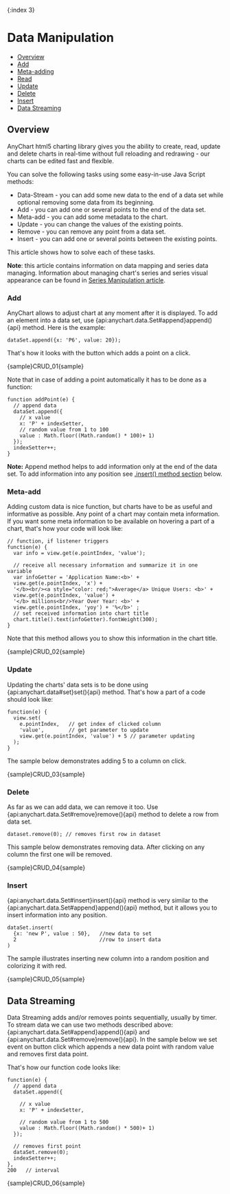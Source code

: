 {:index 3}
# Data Manipulation

* [Overview](#overview)
 * [Add](#add)
 * [Meta-adding](#meta-add)
 * [Read](#read)
 * [Update](#update)
 * [Delete](#delete)
 * [Insert](#insert)
* [Data Streaming](#data_streaming)

## Overview

AnyChart html5 charting library gives you the ability to create, read, update and delete charts in real-time without full reloading and redrawing - our charts can be edited fast and flexible.

You can solve the following tasks using some easy-in-use Java Script methods:

* Data-Stream - you can add some new data to the end of a data set while optional removing some data from its beginning. 
* Add - you can add one or several points to the end of the data set.
* Meta-add - you can add some metadata to the chart.
* Update - you can change the values of the existing points.
* Remove - you can remove any point from a data set.
* Insert - you can add one or several points between the existing points.

This article shows how to solve each of these tasks.

**Note**: this article contains information on data mapping and series data managing. Information about managing chart's series and series visual appearance can be found in [Series Manipulation article](../Working_with_Data/Series_Manipulation).

### Add

AnyChart allows to adjust chart at any moment after it is displayed. To add an element into a data set, use {api:anychart.data.Set#append}append(){api} method. 
Here is the example:

```
dataSet.append({x: 'P6', value: 20});
```

That's how it looks with the button which adds a point on a click.

{sample}CRUD\_01{sample}

Note that in case of adding a point automatically it has to be done as a function:

```
function addPoint(e) {
  // append data
  dataSet.append({
    // x value
    x: 'P' + indexSetter,
    // random value from 1 to 100
    value : Math.floor((Math.random() * 100)+ 1)
  });
  indexSetter++;
}
```

**Note:**
Append method helps to add information only at the end of the data set. To add information into any position see [.insert() method section](#insert) below.

### Meta-add

Adding custom data is nice function, but charts have to be as useful and informative as possible. Any point of a chart may contain meta information. If you want some meta information to be available on hovering a part of a chart, that's how your code will look like: 

```
// function, if listener triggers
function(e) {
  var info = view.get(e.pointIndex, 'value');

  // receive all necessary information and summarize it in one variable
  var infoGetter = 'Application Name:<b>' +
  view.get(e.pointIndex, 'x') +
  '</b><br/><a style="color: red;">Average</a> Unique Users: <b>' +
  view.get(e.pointIndex, 'value') +
  '</b> millions<br/>Year Over Year: <b>' +
  view.get(e.pointIndex, 'yoy') + '%</b>' ;
  // set received information into chart title
  chart.title().text(infoGetter).fontWeight(300);
}
```

Note that this method allows you to show this information in the chart title.

{sample}CRUD\_02{sample}

### Update

Updating the charts' data sets is to be done using {api:anychart.data#set}set(){api} method. That's how a part of a code should look like:

```
function(e) {
  view.set(
    e.pointIndex,   // get index of clicked column
    'value',        // get parameter to update
    view.get(e.pointIndex, 'value') + 5 // parameter updating
  );
}
```
The sample below demonstrates adding 5 to a column on click.

{sample}CRUD\_03{sample}

### Delete

As far as we can add data, we can remove it too. Use {api:anychart.data.Set#remove}remove(){api} method to delete a row from data set.

```
dataset.remove(0); // removes first row in dataset
```

This sample below demonstrates removing data. After clicking on any column the first one will be removed. 

{sample}CRUD\_04{sample}

### Insert

{api:anychart.data.Set#insert}insert(){api} method is very similar to the {api:anychart.data.Set#append}append(){api} method, but it allows you to insert information into any position.

```
dataSet.insert(
  {x: 'new P', value : 50},   //new data to set
  2                           //row to insert data
)
```

The sample illustrates inserting new column into a random position and colorizing it with red.

{sample}CRUD\_05{sample}

## Data Streaming

Data Streaming adds and/or removes points sequentially, usually by timer. To stream data we can use two methods described above: {api:anychart.data.Set#append}append(){api} and {api:anychart.data.Set#remove}remove(){api}. In the sample below we set event on button click which appends a new data point with random value and removes first data point.

That's how our function code looks like:

```
function(e) {
  // append data
  dataSet.append({

    // x value
    x: 'P' + indexSetter,

    // random value from 1 to 500
    value : Math.floor((Math.random() * 500)+ 1)
  });

  // removes first point
  dataSet.remove(0);
  indexSetter++;
}, 
200   // interval 
```

{sample}CRUD\_06{sample}
